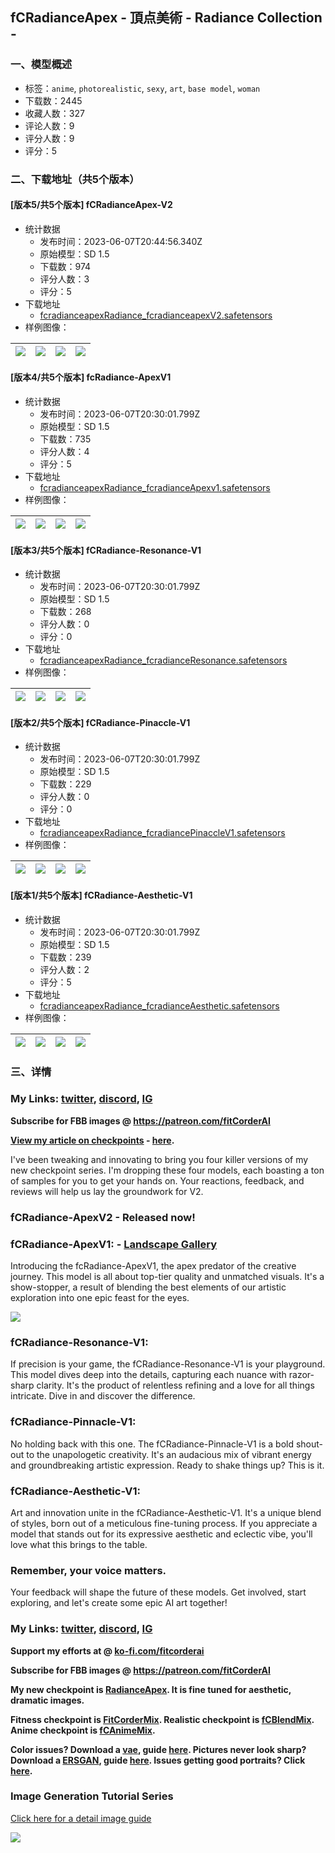 ## fCRadianceApex - 頂点美術 - Radiance Collection -
### 一、模型概述

- 标签：`anime`, `photorealistic`, `sexy`, `art`, `base model`, `woman`
- 下载数：2445
- 收藏人数：327
- 评论人数：9
- 评分人数：9
- 评分：5

### 二、下载地址（共5个版本）

#### [版本5/共5个版本] fCRadianceApex-V2

- 统计数据
  - 发布时间：2023-06-07T20:44:56.340Z
  - 原始模型：SD 1.5
  - 下载数：974
  - 评分人数：3
  - 评分：5
- 下载地址
  - [fcradianceapexRadiance_fcradianceapexV2.safetensors](https://civitai.com/api/download/models/91270)
- 样例图像：

| <img src="https://image.civitai.com/xG1nkqKTMzGDvpLrqFT7WA/ed7bbbbe-b9fa-4df5-9cba-c26154d7926a/width=450/1065425.jpeg" /> | <img src="https://image.civitai.com/xG1nkqKTMzGDvpLrqFT7WA/4a9f9a81-7d4f-41ed-9997-172f6d5e9f3d/width=450/1065407.jpeg" /> | <img src="https://image.civitai.com/xG1nkqKTMzGDvpLrqFT7WA/43c5da71-af1b-4f12-a515-59639592ecf5/width=450/1065421.jpeg" /> | <img src="https://image.civitai.com/xG1nkqKTMzGDvpLrqFT7WA/8e76d34c-bc8c-476a-bb00-b92dfa5638a2/width=450/1065409.jpeg" /> |
| ---- | ---- | ---- | ---- |

#### [版本4/共5个版本] fcRadiance-ApexV1

- 统计数据
  - 发布时间：2023-06-07T20:30:01.799Z
  - 原始模型：SD 1.5
  - 下载数：735
  - 评分人数：4
  - 评分：5
- 下载地址
  - [fcradianceapexRadiance_fcradianceApexv1.safetensors](https://civitai.com/api/download/models/84245)
- 样例图像：

| <img src="https://image.civitai.com/xG1nkqKTMzGDvpLrqFT7WA/1d6a1f15-fa7f-4d36-914e-37944d2ba8cf/width=450/986850.jpeg" /> | <img src="https://image.civitai.com/xG1nkqKTMzGDvpLrqFT7WA/9d39983d-91f5-4e20-ad9e-e4bc9bd80650/width=450/952363.jpeg" /> | <img src="https://image.civitai.com/xG1nkqKTMzGDvpLrqFT7WA/a16adc5c-09b6-4e49-8f18-66ecf8124be3/width=450/952364.jpeg" /> | <img src="https://image.civitai.com/xG1nkqKTMzGDvpLrqFT7WA/dc796600-18b5-485d-9edf-94ddfcfa5203/width=450/952065.jpeg" /> |
| ---- | ---- | ---- | ---- |

#### [版本3/共5个版本] fCRadiance-Resonance-V1

- 统计数据
  - 发布时间：2023-06-07T20:30:01.799Z
  - 原始模型：SD 1.5
  - 下载数：268
  - 评分人数：0
  - 评分：0
- 下载地址
  - [fcradianceapexRadiance_fcradianceResonance.safetensors](https://civitai.com/api/download/models/84219)
- 样例图像：

| <img src="https://image.civitai.com/xG1nkqKTMzGDvpLrqFT7WA/5ec26fa7-3dad-4cd8-b0a2-27410a9da5de/width=450/951082.jpeg" /> | <img src="https://image.civitai.com/xG1nkqKTMzGDvpLrqFT7WA/b8f9f848-d99a-497c-9167-c461c3418833/width=450/951075.jpeg" /> | <img src="https://image.civitai.com/xG1nkqKTMzGDvpLrqFT7WA/0f984f98-d7b6-41ce-a581-2323d0a94ab7/width=450/951074.jpeg" /> | <img src="https://image.civitai.com/xG1nkqKTMzGDvpLrqFT7WA/1fd831e7-e909-4fa4-90d5-87112961c345/width=450/951080.jpeg" /> |
| ---- | ---- | ---- | ---- |

#### [版本2/共5个版本] fCRadiance-Pinaccle-V1

- 统计数据
  - 发布时间：2023-06-07T20:30:01.799Z
  - 原始模型：SD 1.5
  - 下载数：229
  - 评分人数：0
  - 评分：0
- 下载地址
  - [fcradianceapexRadiance_fcradiancePinaccleV1.safetensors](https://civitai.com/api/download/models/84230)
- 样例图像：

| <img src="https://image.civitai.com/xG1nkqKTMzGDvpLrqFT7WA/c7fc14eb-924a-4207-9913-1f917cae3b62/width=450/951208.jpeg" /> | <img src="https://image.civitai.com/xG1nkqKTMzGDvpLrqFT7WA/54541551-041d-4094-9461-4b2386dbc2f5/width=450/951209.jpeg" /> | <img src="https://image.civitai.com/xG1nkqKTMzGDvpLrqFT7WA/e538b335-12e4-404d-8f47-44b3e5b67d49/width=450/951218.jpeg" /> | <img src="https://image.civitai.com/xG1nkqKTMzGDvpLrqFT7WA/6d6a2a46-636f-4554-a89d-460a50ab13ba/width=450/951202.jpeg" /> |
| ---- | ---- | ---- | ---- |

#### [版本1/共5个版本] fCRadiance-Aesthetic-V1

- 统计数据
  - 发布时间：2023-06-07T20:30:01.799Z
  - 原始模型：SD 1.5
  - 下载数：239
  - 评分人数：2
  - 评分：5
- 下载地址
  - [fcradianceapexRadiance_fcradianceAesthetic.safetensors](https://civitai.com/api/download/models/84213)
- 样例图像：

| <img src="https://image.civitai.com/xG1nkqKTMzGDvpLrqFT7WA/6997622b-7a98-41f1-998b-a06a9d8b931b/width=450/950969.jpeg" /> | <img src="https://image.civitai.com/xG1nkqKTMzGDvpLrqFT7WA/702b503e-c2b7-4319-8363-c4c42c562256/width=450/950959.jpeg" /> | <img src="https://image.civitai.com/xG1nkqKTMzGDvpLrqFT7WA/fab623b1-e20b-4b52-aff1-18d99ca4cd4a/width=450/950952.jpeg" /> | <img src="https://image.civitai.com/xG1nkqKTMzGDvpLrqFT7WA/a5e50f87-9f3e-434c-ac0d-c1242bfaf75f/width=450/950954.jpeg" /> |
| ---- | ---- | ---- | ---- |


### 三、详情
<h3 id="heading-14"><strong>My Links: </strong><a target="_blank" rel="ugc" href="https://twitter.com/fitCorderAI"><strong>twitter</strong></a><strong>, </strong><a target="_blank" rel="ugc" href="https://discord.gg/v8wqjWc9Eh"><strong>discord</strong></a><strong>, </strong><a target="_blank" rel="ugc" href="https://www.instagram.com/fitcorder/"><strong>IG</strong></a></h3><p><strong>Subscribe for FBB images @ </strong><a target="_blank" rel="ugc" href="https://patreon.com/fitCorderAI"><strong>https://patreon.com/fitCorderAI</strong></a></p><p><strong><u>View my article on checkpoints</u> - </strong><a target="_blank" rel="ugc" href="https://civitai.com/articles/345/fitcorders-checkpoint-guide-v1"><strong>here</strong></a><strong>.</strong></p><p>I've been tweaking and innovating to bring you four killer versions of my new checkpoint series. I'm dropping these four models, each boasting a ton of samples for you to get your hands on. Your reactions, feedback, and reviews will help us lay the groundwork for V2.</p><h3 id="fcradiance-apexv1">fCRadiance-ApexV2 - Released now!</h3><h3 id="fcradiance-apexv1">fCRadiance-ApexV1: - <a target="_blank" rel="ugc" href="https://civitai.com/posts/263650/">Landscape Gallery</a></h3><p>Introducing the fcRadiance-ApexV1, the apex predator of the creative journey. This model is all about top-tier quality and unmatched visuals. It's a show-stopper, a result of blending the best elements of our artistic exploration into one epic feast for the eyes.</p><p><img src="https://image.civitai.com/xG1nkqKTMzGDvpLrqFT7WA/67978d16-d663-4190-a65d-bf1529138b39/width=525/67978d16-d663-4190-a65d-bf1529138b39.jpeg" /></p><h3 id="fcradiance-resonance-v1">fCRadiance-Resonance-V1:</h3><p>If precision is your game, the fCRadiance-Resonance-V1 is your playground. This model dives deep into the details, capturing each nuance with razor-sharp clarity. It's the product of relentless refining and a love for all things intricate. Dive in and discover the difference.</p><h3 id="fcradiance-pinnacle-v1">fCRadiance-Pinnacle-V1:</h3><p>No holding back with this one. The fCRadiance-Pinnacle-V1 is a bold shout-out to the unapologetic creativity. It's an audacious mix of vibrant energy and groundbreaking artistic expression. Ready to shake things up? This is it.</p><h3 id="fcradiance-aesthetic-v1">fCRadiance-Aesthetic-V1:</h3><p>Art and innovation unite in the fCRadiance-Aesthetic-V1. It's a unique blend of styles, born out of a meticulous fine-tuning process. If you appreciate a model that stands out for its expressive aesthetic and eclectic vibe, you'll love what this brings to the table.</p><h3 id="remember-your-voice-matters">Remember, your voice matters.</h3><p>Your feedback will shape the future of these models. Get involved, start exploring, and let's create some epic AI art together!</p><h3 id="heading-14"><strong>My Links: </strong><a target="_blank" rel="ugc" href="https://twitter.com/fitCorderAI"><strong>twitter</strong></a><strong>, </strong><a target="_blank" rel="ugc" href="https://discord.gg/v8wqjWc9Eh"><strong>discord</strong></a><strong>, </strong><a target="_blank" rel="ugc" href="https://www.instagram.com/fitcorder/"><strong>IG</strong></a></h3><p><strong>Support my efforts at @ </strong><a target="_blank" rel="ugc" href="http://ko-fi.com/fitcorderai"><strong>ko-fi.com/fitcorderai</strong></a></p><p><strong>Subscribe for FBB images @ </strong><a target="_blank" rel="ugc" href="https://patreon.com/fitCorderAI"><strong>https://patreon.com/fitCorderAI</strong></a></p><p><strong>My new checkpoint is </strong><a target="_blank" rel="ugc" href="https://civitai.com/models/79409/fcradianceapex-radiance-collection"><strong>RadianceApex</strong></a><strong>. It is fine tuned for aesthetic, dramatic images.</strong></p><p><strong>Fitness checkpoint is </strong><a target="_blank" rel="ugc" href="https://civitai.com/models/55036/fitcordermix-16-fc"><strong>FitCorderMix</strong></a><strong>. Realistic checkpoint is </strong><a target="_blank" rel="ugc" href="https://civitai.com/models/64541"><strong>fCBlendMix</strong></a><strong>. Anime checkpoint is </strong><a target="_blank" rel="ugc" href="https://civitai.com/models/64548/"><strong>fCAnimeMix</strong></a><strong>.</strong></p><p><strong>Color issues? Download a </strong><a target="_blank" rel="ugc" href="https://civitai.com/models/78342/fix-your-colors-vae"><strong>vae</strong></a><strong>, guide </strong><a target="_blank" rel="ugc" href="https://civitai.com/models/78342/fix-your-colors-vae"><strong>here</strong></a><strong>. Pictures never look sharp? Download a </strong><a target="_blank" rel="ugc" href="https://civitai.com/models/78396/fix-your-blur-hires-models"><strong>ERSGAN</strong></a><strong>, guide </strong><a target="_blank" rel="ugc" href="https://civitai.com/articles/73/fix-your-blur-hires"><strong>here</strong></a><strong>. Issues getting good portraits? Click </strong><a target="_blank" rel="ugc" href="https://civitai.com/models/81575/amazing-embeddings-fcportrait"><strong>here</strong></a><strong>.</strong></p><h3 id="heading-2">Image Generation Tutorial Series</h3><p><a target="_blank" rel="ugc" href="https://civitai.com/articles/160">Click here for a detail image guide</a></p><p><img src="https://image.civitai.com/xG1nkqKTMzGDvpLrqFT7WA/8f13afcf-3b69-41a5-a912-f5fcc1d55385/width=525/8f13afcf-3b69-41a5-a912-f5fcc1d55385.jpeg" /></p>